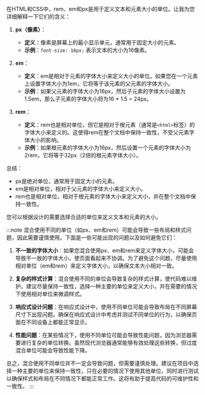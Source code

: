 在HTML和CSS中，rem、em和px是用于定义文本和元素大小的单位。让我为您详细解释一下它们的含义：

1. **px（像素）**：
   - **定义**：像素是屏幕上的最小显示单元，通常用于固定大小的元素。
   - **示例**：`font-size: 16px;` 表示文本的大小为16像素。

2. **em**：
   - **定义**：em是相对于元素的字体大小来定义大小的单位。如果您在一个元素上设置字体大小为1em，它将等于该元素的父元素的字体大小。
   - **示例**：如果父元素的字体大小为16px，然后子元素的字体大小设置为1.5em，那么子元素的字体大小将为16 * 1.5 = 24px。

3. **rem**：
   - **定义**：rem也是相对单位，但它是相对于根元素（通常是`<html>`标签）的字体大小来定义的。这使得rem在整个文档中保持一致性，不受父元素字体大小的影响。
   - **示例**：如果根元素的字体大小为16px，然后设置一个元素的字体大小为2rem，它将等于32px（2倍的根元素字体大小）。

总结：
- px是绝对单位，通常用于固定大小的元素。
- em是相对单位，相对于父元素的字体大小来定义大小。
- rem也是相对单位，相对于根元素的字体大小来定义大小，并在整个文档中保持一致性。

您可以根据设计的需要选择合适的单位来定义文本和元素的大小。

:::note
混合使用不同的单位（如px、em和rem）可能会导致一些布局和样式问题，因此需要谨慎使用。下面是一些可能出现的问题以及如何避免它们：

1. **不一致的字体大小**：如果您混合使用px、em和rem来定义字体大小，可能会导致不一致的字体大小，使页面看起来不协调。为了避免这个问题，尽量使用相对单位（em和rem）来定义字体大小，以确保文本大小相对一致。

2. **复杂的样式计算**：混合使用不同的单位会导致复杂的样式计算，使代码难以维护。建议尽量保持一致性，选择一种主要的单位来定义大小，并在需要的情况下使用相对单位来微调样式。

3. **响应式设计问题**：在响应式设计中，使用不同单位可能会导致布局在不同屏幕尺寸下出现问题。确保在响应式设计中考虑并测试不同单位的行为，以确保页面在不同设备上都能正常显示。

4. **性能问题**：在某些情况下，使用不同单位可能会导致性能问题，因为浏览器需要进行复杂的单位转换。虽然现代浏览器通常能够有效处理这些转换，但过度混合单位可能会导致性能下降。

总之，混合使用不同单位并不一定会导致问题，但需要谨慎处理。建议在项目中选择一种主要的单位来保持一致性，只在必要的情况下使用其他单位，同时进行测试以确保样式和布局在不同情况下都能正常工作。这将有助于提高代码的可维护性和一致性。
:::